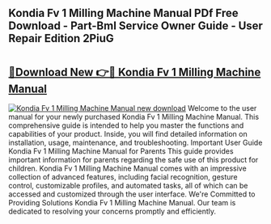 ## Kondia Fv 1 Milling Machine Manual PDf Free Download - Part-BmI Service Owner Guide - User Repair Edition 2PiuG

# <h2><a href="http://bc55095.oget.top/?id=Kondia+Fv+1+Milling+Machine+Manual">🔗Download New 👉🔴 Kondia Fv 1 Milling Machine Manual</a></h2>

[![Kondia Fv 1 Milling Machine Manual new download](https://i.imgur.com/5g1atiW.png)](http://bc55095.oget.top/?id=Kondia+Fv+1+Milling+Machine+Manual)
Welcome to the user manual for your newly purchased Kondia Fv 1 Milling Machine Manual. This comprehensive guide is intended to help you master the functions and capabilities of your product. Inside, you will find detailed information on installation, usage, maintenance, and troubleshooting. Important User Guide Kondia Fv 1 Milling Machine Manual for Parents This guide provides important information for parents regarding the safe use of this product for children. Kondia Fv 1 Milling Machine Manual comes with an impressive collection of advanced features, including facial recognition, gesture control, customizable profiles, and automated tasks, all of which can be accessed and customized through the user interface. We're Committed to Providing Solutions Kondia Fv 1 Milling Machine Manual. Our team is dedicated to resolving your concerns promptly and efficiently.
